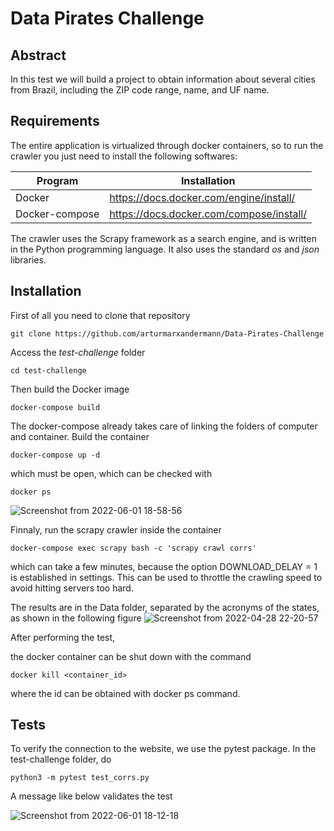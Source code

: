 # Data Pirates Challenge
## Abstract
In this test we will build a project to obtain information about several cities
from Brazil, including the ZIP code range, name, and UF name.

## Requirements
The entire application is virtualized through docker containers, so 
to run the crawler you just need to install the following softwares:

| Program | Installation |
| --- | --- |
|Docker | https://docs.docker.com/engine/install/  |
|Docker-compose | https://docs.docker.com/compose/install/ |

The crawler uses the Scrapy framework as a search engine, and is written in the Python programming language.
It also uses the standard *os* and *json* libraries.

## Installation 
First of all you need to clone that repository

```git clone https://github.com/arturmarxandermann/Data-Pirates-Challenge```

Access the *test-challenge* folder

```cd test-challenge```

Then build the Docker image

```docker-compose build```

The docker-compose already takes care of linking the folders
of computer and container. Build the container

```docker-compose up -d ```

which must be open, which can be checked with

```docker ps```

![Screenshot from 2022-06-01 18-58-56](https://user-images.githubusercontent.com/71330975/171508951-96e35c02-d1de-47b5-b291-4870718fc9d9.png)

Finnaly,  run the scrapy crawler inside the container

```docker-compose exec scrapy bash -c 'scrapy crawl corrs'```

which can take a few minutes, because the option DOWNLOAD_DELAY = 1 is established in settings.
This can be used to throttle the crawling speed to avoid hitting servers too hard.

The results are in the Data folder, separated by the acronyms of the states, as shown in the following figure
![Screenshot from 2022-04-28 22-20-57](https://user-images.githubusercontent.com/71330975/165871705-3047e940-116c-4de4-8f26-b00a995c8f23.png)

After performing the test,

the docker container can be shut down with the command

```docker kill <container_id>```

where the id can be obtained with docker ps command.




## Tests 
To verify the connection to the website, we use the pytest package.
In the test-challenge folder, do

```python3 -m pytest test_corrs.py```

A message like below validates the test

![Screenshot from 2022-06-01 18-12-18](https://user-images.githubusercontent.com/71330975/171502718-5be91b7c-ab11-4ed8-ab3c-f48d6d9ad9a3.png)










 
